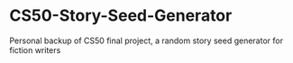 # CS50-Story-Seed-Generator
Personal backup of CS50 final project, a random story seed generator for fiction writers
